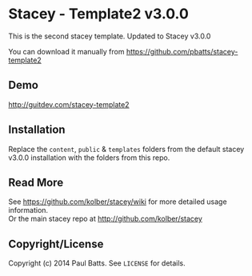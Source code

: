 # Stacey - Template2 v3.0.0

This is the second stacey template. Updated to Stacey v3.0.0

You can download it manually from <https://github.com/pbatts/stacey-template2>

## Demo

<http://guitdev.com/stacey-template2>

## Installation

Replace the `content`, `public` & `templates` folders from the default stacey v3.0.0 installation with the folders from this repo.

## Read More

See <https://github.com/kolber/stacey/wiki> for more detailed usage information.  
Or the main stacey repo at <http://github.com/kolber/stacey>

## Copyright/License

Copyright (c) 2014 Paul Batts. See `LICENSE` for details.

